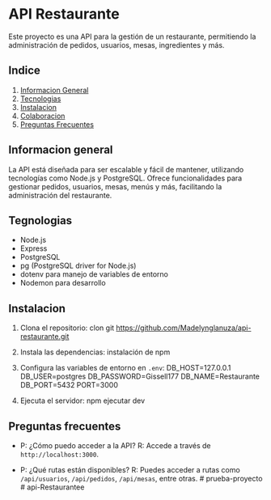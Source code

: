# API Restaurante

Este proyecto es una API para la gestión de un restaurante, permitiendo la administración de pedidos, usuarios, mesas, ingredientes y más.

## Indice

1. [Informacion General](#general-info)
2. [Tecnologias](#technologies)
3. [Instalacion](#installation)
4. [Colaboracion](#collaboration)
5. [Preguntas Frecuentes](#faqs)

## Informacion general

La API está diseñada para ser escalable y fácil de mantener, utilizando tecnologías como Node.js y PostgreSQL. Ofrece funcionalidades para gestionar pedidos, usuarios, mesas, menús y más, facilitando la administración del restaurante.

## Tegnologias

* Node.js
* Express
* PostgreSQL
* pg (PostgreSQL driver for Node.js)
* dotenv para manejo de variables de entorno
* Nodemon para desarrollo

## Instalacion

1. Clona el repositorio:
clon git https://github.com/Madelynglanuza/api-restaurante.git


2. Instala las dependencias:
instalación de npm


3. Configura las variables de entorno en `.env`:
DB_HOST=127.0.0.1
DB_USER=postgres
DB_PASSWORD=Gissell177
DB_NAME=Restaurante
DB_PORT=5432
PORT=3000


4. Ejecuta el servidor:
npm ejecutar dev


## Preguntas frecuentes

* P: ¿Cómo puedo acceder a la API?
R: Accede a través de `http://localhost:3000`.

* P: ¿Qué rutas están disponibles?
R: Puedes acceder a rutas como `/api/usuarios`, `/api/pedidos`, `/api/mesas`, entre otras.
#   p r u e b a - p r o y e c t o  
 #   a p i - R e s t a u r a n t e e  
 